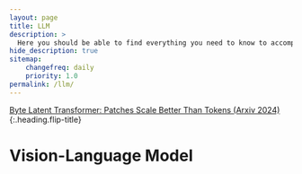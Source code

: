 ```yaml
---
layout: page
title: LLM
description: >
  Here you should be able to find everything you need to know to accomplish the most common tasks when blogging with Hydejack.
hide_description: true
sitemap:
    changefreq: daily
    priority: 1.0
permalink: /llm/
---
```


[Byte Latent Transformer: Patches Scale Better Than Tokens (Arxiv 2024)]{:.heading.flip-title}

# Vision-Language Model

[Byte Latent Transformer: Patches Scale Better Than Tokens (Arxiv 2024)]: /llm/2025-02-22-BLT